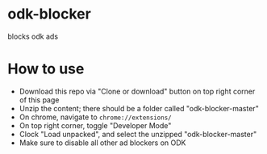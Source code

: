 # odk-blocker

blocks odk ads

# How to use

- Download this repo via "Clone or download" button on top right corner of this page
- Unzip the content; there should be a folder called "odk-blocker-master"
- On chrome, navigate to `chrome://extensions/`
- On top right corner, toggle "Developer Mode"
- Clock "Load unpacked", and select the unzipped "odk-blocker-master"
- Make sure to disable all other ad blockers on ODK
